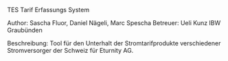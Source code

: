 TES
Tarif Erfassungs System

Author: Sascha Fluor, Daniel Nägeli, Marc Spescha Betreuer: Ueli Kunz IBW Graubünden

Beschreibung: Tool für den Unterhalt der Stromtarifprodukte verschiedener Stromversorger der Schweiz für Eturnity AG.
